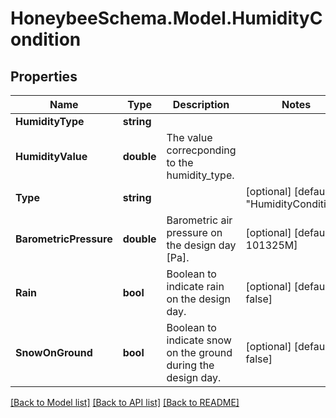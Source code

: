 
# HoneybeeSchema.Model.HumidityCondition

## Properties

Name | Type | Description | Notes
------------ | ------------- | ------------- | -------------
**HumidityType** | **string** |  | 
**HumidityValue** | **double** | The value correcponding to the humidity_type. | 
**Type** | **string** |  | [optional] [default to "HumidityCondition"]
**BarometricPressure** | **double** | Barometric air pressure on the design day [Pa]. | [optional] [default to 101325M]
**Rain** | **bool** | Boolean to indicate rain on the design day. | [optional] [default to false]
**SnowOnGround** | **bool** | Boolean to indicate snow on the ground during the design day. | [optional] [default to false]

[[Back to Model list]](../README.md#documentation-for-models)
[[Back to API list]](../README.md#documentation-for-api-endpoints)
[[Back to README]](../README.md)

